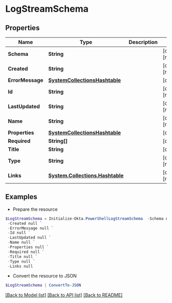 # LogStreamSchema
## Properties

Name | Type | Description | Notes
------------ | ------------- | ------------- | -------------
**Schema** | **String** |  | [optional] [readonly] 
**Created** | **String** |  | [optional] [readonly] 
**ErrorMessage** | [**SystemCollectionsHashtable**](.md) |  | [optional] 
**Id** | **String** |  | [optional] [readonly] 
**LastUpdated** | **String** |  | [optional] [readonly] 
**Name** | **String** |  | [optional] [readonly] 
**Properties** | [**SystemCollectionsHashtable**](.md) |  | [optional] 
**Required** | **String[]** |  | [optional] 
**Title** | **String** |  | [optional] 
**Type** | **String** |  | [optional] [readonly] 
**Links** | [**System.Collections.Hashtable**](SystemCollectionsHashtable.md) |  | [optional] [readonly] 

## Examples

- Prepare the resource
```powershell
$LogStreamSchema = Initialize-Okta.PowerShellLogStreamSchema  -Schema null `
 -Created null `
 -ErrorMessage null `
 -Id null `
 -LastUpdated null `
 -Name null `
 -Properties null `
 -Required null `
 -Title null `
 -Type null `
 -Links null
```

- Convert the resource to JSON
```powershell
$LogStreamSchema | ConvertTo-JSON
```

[[Back to Model list]](../README.md#documentation-for-models) [[Back to API list]](../README.md#documentation-for-api-endpoints) [[Back to README]](../README.md)

